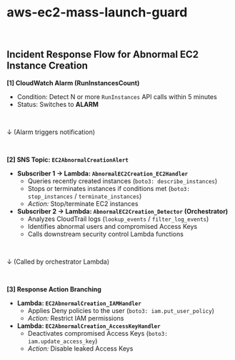 # aws-ec2-mass-launch-guard

<br>

## Incident Response Flow for Abnormal EC2 Instance Creation

**[1] CloudWatch Alarm (RunInstancesCount)**

- Condition: Detect N or more `RunInstances` API calls within 5 minutes
- Status: Switches to **ALARM**

<br>

↓ (Alarm triggers notification)

<br>

**[2] SNS Topic: `EC2AbnormalCreationAlert`**

- **Subscriber 1 → Lambda: `AbnormalEC2Creation_EC2Handler`**
    - Queries recently created instances (`boto3: describe_instances`)
    - Stops or terminates instances if conditions met (`boto3: stop_instances` / `terminate_instances`)
    - *Action:* Stop/terminate EC2 instances
- **Subscriber 2 → Lambda: `AbnormalEC2Creation_Detector` (Orchestrator)**
    - Analyzes CloudTrail logs (`lookup_events` / `filter_log_events`)
    - Identifies abnormal users and compromised Access Keys
    - Calls downstream security control Lambda functions

<br>

↓ (Called by orchestrator Lambda)

<br>

**[3] Response Action Branching**

- **Lambda: `EC2AbnormalCreation_IAMHandler`**
    - Applies Deny policies to the user (`boto3: iam.put_user_policy`)
    - *Action:* Restrict IAM permissions
- **Lambda: `EC2AbnormalCreation_AccessKeyHandler`**
    - Deactivates compromised Access Keys (`boto3: iam.update_access_key`)
    - *Action:* Disable leaked Access Keys
